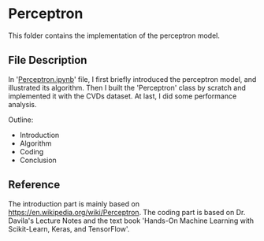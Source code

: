 # Perceptron

This folder contains the implementation of the perceptron model. 

## File Description

In '[Perceptron.ipynb](https://github.com/YulinLi98/Sample_Repo/blob/main/Supervised_Learning/Perceptron/Perceptron.ipynb)' file, I first briefly introduced the perceptron model, and illustrated its algorithm. Then I built the 'Perceptron' class by scratch and implemented it with the CVDs dataset. At last, I did some performance analysis.

Outline:
- Introduction
- Algorithm
- Coding
- Conclusion

## Reference
The introduction part is mainly based on https://en.wikipedia.org/wiki/Perceptron. The coding part is based on Dr. Davila's Lecture Notes and the text book 'Hands-On Machine Learning with Scikit-Learn, Keras, and TensorFlow'.
